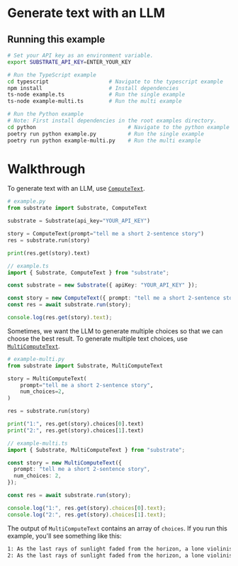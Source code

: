 # Generate text with an LLM

## Running this example

```bash
# Set your API key as an environment variable.
export SUBSTRATE_API_KEY=ENTER_YOUR_KEY

# Run the TypeScript example
cd typescript                   # Navigate to the typescript example
npm install                     # Install dependencies
ts-node example.ts              # Run the single example
ts-node example-multi.ts        # Run the multi example

# Run the Python example
# Note: First install dependencies in the root examples directory.
cd python                             # Navigate to the python example
poetry run python example.py          # Run the single example
poetry run python example-multi.py    # Run the multi example
```

# Walkthrough

To generate text with an LLM, use [`ComputeText`](https://www.substrate.run/nodes#ComputeText).

```python Python
# example.py
from substrate import Substrate, ComputeText

substrate = Substrate(api_key="YOUR_API_KEY")

story = ComputeText(prompt="tell me a short 2-sentence story")
res = substrate.run(story)

print(res.get(story).text)
```

```typescript TypeScript
// example.ts
import { Substrate, ComputeText } from "substrate";

const substrate = new Substrate({ apiKey: "YOUR_API_KEY" });

const story = new ComputeText({ prompt: "tell me a short 2-sentence story" });
const res = await substrate.run(story);

console.log(res.get(story).text);
```

Sometimes, we want the LLM to generate multiple choices so that we can choose the best result. To generate multiple text choices, use [`MultiComputeText`](https://www.substrate.run/nodes#MultiComputeText).

```python Python
# example-multi.py
from substrate import Substrate, MultiComputeText

story = MultiComputeText(
    prompt="tell me a short 2-sentence story",
    num_choices=2,
)

res = substrate.run(story)

print("1:", res.get(story).choices[0].text)
print("2:", res.get(story).choices[1].text)
```

```typescript TypeScript
// example-multi.ts
import { Substrate, MultiComputeText } from "substrate";

const story = new MultiComputeText({
  prompt: "tell me a short 2-sentence story",
  num_choices: 2,
});

const res = await substrate.run(story);

console.log("1:", res.get(story).choices[0].text);
console.log("2:", res.get(story).choices[1].text);
```

The output of `MultiComputeText` contains an array of `choices`. If you run this example, you'll see something like this:

```bash
1: As the last rays of sunlight faded from the horizon, a lone violinist stood on the edge of the cliff, her music echoing across the deserted beach as the waves crashed against the shore below. The melody seemed to capture the essence of the fleeting moment, a symphony of freedom and solitude that would soon be lost in the darkness of night.
2: As the last rays of sunlight faded from the horizon, a lone violinist stood on the edge of the ocean, her music dancing across the waves as the stars began to twinkle in the night sky. The melody seemed to capture the essence of the sea itself, a haunting serenade that echoed through the darkness, a symphony of solitude and beauty.
```
